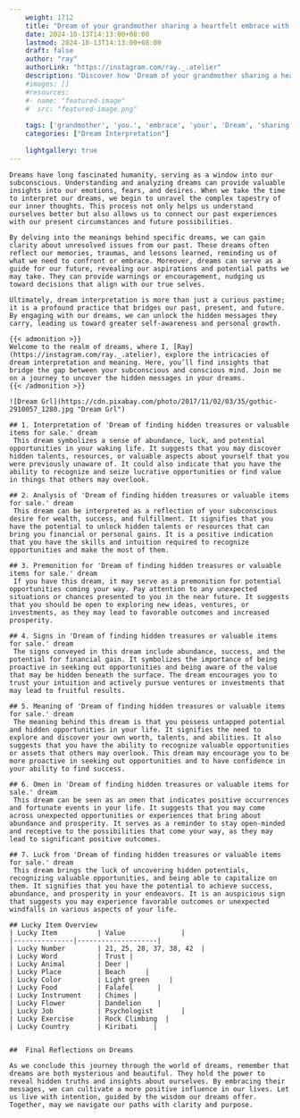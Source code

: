 ```yaml
---
    weight: 1712
    title: "Dream of your grandmother sharing a heartfelt embrace with you."  # Assuming 'title' column exists
    date: 2024-10-13T14:13:00+08:00
    lastmod: 2024-10-13T14:13:00+08:00
    draft: false
    author: "ray"
    authorLink: "https://instagram.com/ray._.atelier"
    description: "Discover how 'Dream of your grandmother sharing a heartfelt embrace with you.' can interpret your future and uncover its significant meanings in your life."
    #images: []
    #resources:
    #- name: "featured-image"
    #  src: "featured-image.png"
    
    tags: ['grandmother', 'you.', 'embrace', 'your', 'Dream', 'sharing', 'a', 'heartfelt', 'of', 'with']
    categories: ["Dream Interpretation"]
    
    lightgallery: true
---
```

    
    Dreams have long fascinated humanity, serving as a window into our subconscious. Understanding and analyzing dreams can provide valuable insights into our emotions, fears, and desires. When we take the time to interpret our dreams, we begin to unravel the complex tapestry of our inner thoughts. This process not only helps us understand ourselves better but also allows us to connect our past experiences with our present circumstances and future possibilities.
    
    By delving into the meanings behind specific dreams, we can gain clarity about unresolved issues from our past. These dreams often reflect our memories, traumas, and lessons learned, reminding us of what we need to confront or embrace. Moreover, dreams can serve as a guide for our future, revealing our aspirations and potential paths we may take. They can provide warnings or encouragement, nudging us toward decisions that align with our true selves.
    
    Ultimately, dream interpretation is more than just a curious pastime; it is a profound practice that bridges our past, present, and future. By engaging with our dreams, we can unlock the hidden messages they carry, leading us toward greater self-awareness and personal growth.
    
    {{< admonition >}}
    Welcome to the realm of dreams, where I, [Ray](https://instagram.com/ray._.atelier), explore the intricacies of dream interpretation and meaning. Here, you’ll find insights that bridge the gap between your subconscious and conscious mind. Join me on a journey to uncover the hidden messages in your dreams.
    {{< /admonition >}}
    
    ![Dream Grl](https://cdn.pixabay.com/photo/2017/11/02/03/35/gothic-2910057_1280.jpg "Dream Grl")
    
    ## 1. Interpretation of 'Dream of finding hidden treasures or valuable items for sale.' dream
     This dream symbolizes a sense of abundance, luck, and potential opportunities in your waking life. It suggests that you may discover hidden talents, resources, or valuable aspects about yourself that you were previously unaware of. It could also indicate that you have the ability to recognize and seize lucrative opportunities or find value in things that others may overlook.
    
    ## 2. Analysis of 'Dream of finding hidden treasures or valuable items for sale.' dream
     This dream can be interpreted as a reflection of your subconscious desire for wealth, success, and fulfillment. It signifies that you have the potential to unlock hidden talents or resources that can bring you financial or personal gains. It is a positive indication that you have the skills and intuition required to recognize opportunities and make the most of them.
    
    ## 3. Premonition for 'Dream of finding hidden treasures or valuable items for sale.' dream
     If you have this dream, it may serve as a premonition for potential opportunities coming your way. Pay attention to any unexpected situations or chances presented to you in the near future. It suggests that you should be open to exploring new ideas, ventures, or investments, as they may lead to favorable outcomes and increased prosperity.
    
    ## 4. Signs in 'Dream of finding hidden treasures or valuable items for sale.' dream
     The signs conveyed in this dream include abundance, success, and the potential for financial gain. It symbolizes the importance of being proactive in seeking out opportunities and being aware of the value that may be hidden beneath the surface. The dream encourages you to trust your intuition and actively pursue ventures or investments that may lead to fruitful results.
    
    ## 5. Meaning of 'Dream of finding hidden treasures or valuable items for sale.' dream
     The meaning behind this dream is that you possess untapped potential and hidden opportunities in your life. It signifies the need to explore and discover your own worth, talents, and abilities. It also suggests that you have the ability to recognize valuable opportunities or assets that others may overlook. This dream may encourage you to be more proactive in seeking out opportunities and to have confidence in your ability to find success.
    
    ## 6. Omen in 'Dream of finding hidden treasures or valuable items for sale.' dream
     This dream can be seen as an omen that indicates positive occurrences and fortunate events in your life. It suggests that you may come across unexpected opportunities or experiences that bring about abundance and prosperity. It serves as a reminder to stay open-minded and receptive to the possibilities that come your way, as they may lead to significant positive outcomes.
    
    ## 7. Luck from 'Dream of finding hidden treasures or valuable items for sale.' dream
     This dream brings the luck of uncovering hidden potentials, recognizing valuable opportunities, and being able to capitalize on them. It signifies that you have the potential to achieve success, abundance, and prosperity in your endeavors. It is an auspicious sign that suggests you may experience favorable outcomes or unexpected windfalls in various aspects of your life.
    
    ## Lucky Item Overview
    | Lucky Item          | Value              |
    |---------------|--------------------|
    | Lucky Number        | 21, 25, 28, 37, 38, 42  |
    | Lucky Word          | Trust |
    | Lucky Animal        | Deer |
    | Lucky Place         | Beach     |
    | Lucky Color         | Light green     |
    | Lucky Food          | Falafel      |
    | Lucky Instrument    | Chimes |
    | Lucky Flower        | Dandelion    |
    | Lucky Job           | Psychologist       |
    | Lucky Exercise      | Rock Climbing  |
    | Lucky Country       | Kiribati    |
    
    
    ##  Final Reflections on Dreams
    
    As we conclude this journey through the world of dreams, remember that dreams are both mysterious and beautiful. They hold the power to reveal hidden truths and insights about ourselves. By embracing their messages, we can cultivate a more positive influence in our lives. Let us live with intention, guided by the wisdom our dreams offer. Together, may we navigate our paths with clarity and purpose.
    